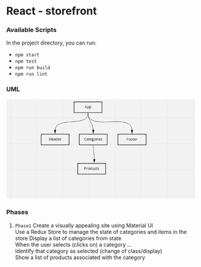 # React - storefront

### Available Scripts

In the project directory, you can run:

* `npm start`
* `npm test`
* `npm run build`
* `npm run lint`

### UML
<img src="./assets/phase-1.png" />

### Phases

1. `Phase1`
Create a visually appealing site using Material UI <br/>
Use a Redux Store to manage the state of categories and items in the store
Display a list of categories from state <br/>
When the user selects (clicks on) a category … <br/>
    Identify that category as selected (change of class/display) <br/>
    Show a list of products associated with the category <br/>
